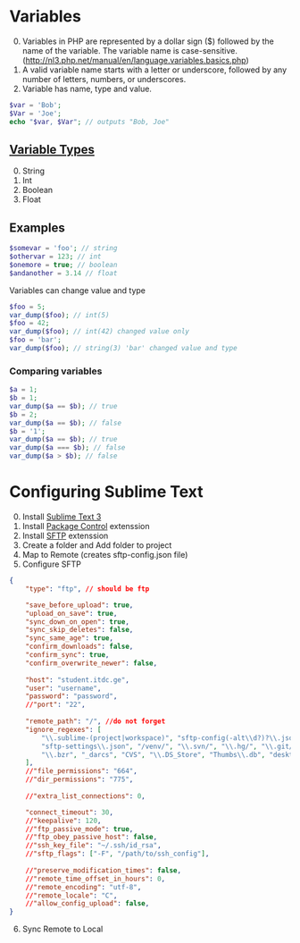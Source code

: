 # Variables

0. Variables in PHP are represented by a dollar sign ($) followed by the name of the variable. The variable name is case-sensitive. (http://nl3.php.net/manual/en/language.variables.basics.php)
1. A valid variable name starts with a letter or underscore, followed by any number of letters, numbers, or underscores.
2. Variable has name, type and value.

```php
$var = 'Bob';
$Var = 'Joe';
echo "$var, $Var"; // outputs "Bob, Joe"
```

## [Variable Types](http://nl3.php.net/manual/en/language.types.php)

0. String
1. Int
2. Boolean
3. Float

## Examples

```php
$somevar = 'foo'; // string
$othervar = 123; // int
$onemore = true; // boolean
$andanother = 3.14 // float
```

Variables can change value and type

```php
$foo = 5;
var_dump($foo); // int(5)
$foo = 42;
var_dump($foo); // int(42) changed value only
$foo = 'bar';
var_dump($foo); // string(3) 'bar' changed value and type
```

### Comparing variables

```php
$a = 1;
$b = 1;
var_dump($a == $b); // true
$b = 2;
var_dump($a == $b); // false
$b = '1';
var_dump($a == $b); // true
var_dump($a === $b); // false
var_dump($a > $b); // false
```

# Configuring Sublime Text

0. Install [Sublime Text 3](https://www.sublimetext.com/3)
1. Install [Package Control](https://packagecontrol.io/installation) extenssion 
2. Install [SFTP](https://wbond.net/sublime_packages/sftp/installation) extenssion
3. Create a folder and Add folder to project
4. Map to Remote (creates sftp-config.json file)
5. Configure SFTP
```json
{
    "type": "ftp", // should be ftp

    "save_before_upload": true,
    "upload_on_save": true,
    "sync_down_on_open": true,
    "sync_skip_deletes": false,
    "sync_same_age": true,
    "confirm_downloads": false,
    "confirm_sync": true,
    "confirm_overwrite_newer": false,
    
    "host": "student.itdc.ge", 
    "user": "username",
    "password": "password",
    //"port": "22",
    
    "remote_path": "/", //do not forget
    "ignore_regexes": [
        "\\.sublime-(project|workspace)", "sftp-config(-alt\\d?)?\\.json",
        "sftp-settings\\.json", "/venv/", "\\.svn/", "\\.hg/", "\\.git/",
        "\\.bzr", "_darcs", "CVS", "\\.DS_Store", "Thumbs\\.db", "desktop\\.ini"
    ],
    //"file_permissions": "664",
    //"dir_permissions": "775",
    
    //"extra_list_connections": 0,

    "connect_timeout": 30,
    //"keepalive": 120,
    //"ftp_passive_mode": true,
    //"ftp_obey_passive_host": false,
    //"ssh_key_file": "~/.ssh/id_rsa",
    //"sftp_flags": ["-F", "/path/to/ssh_config"],
    
    //"preserve_modification_times": false,
    //"remote_time_offset_in_hours": 0,
    //"remote_encoding": "utf-8",
    //"remote_locale": "C",
    //"allow_config_upload": false,
}
```
6. Sync Remote to Local
